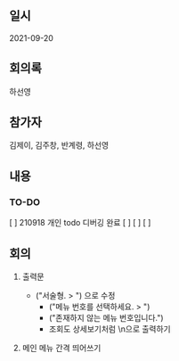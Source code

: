 ## 일시

2021-09-20

## 회의록

하선영

## 참가자

김제이, 김주창, 반계령, 하선영

## 내용

### TO-DO

[ ] 210918 개인 todo 디버깅 완료
[ ] 
[ ] 
[ ] 


## 회의

1. 출력문
   - ("서술형. > ") 으로 수정
      - ("메뉴 번호를 선택하세요. > ")
      - ("존재하지 않는 메뉴 번호입니다.")
      - 조회도 상세보기처럼 \n으로 출력하기
      

2. 메인 메뉴 간격 띄어쓰기 